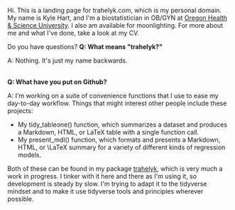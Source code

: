 Hi. This is a landing page for trahelyk.com, which is my personal domain. My name is Kyle Hart, and I'm a biostatistician in OB/GYN at [Oregon Health & Science University](http://www.ohsu.edu). I also am available for moonlighting. For more about me and what I've done, take a look at my CV.

Do you have questions?
**Q: What means "trahelyk?"**

A: Nothing. It's just my name backwards.
<br><br>

**Q: What have you put on Github?**

A: I'm working on a suite of convenience functions that I use to ease my day-to-day workflow. Things that might interest other people include these projects:

* My tidy_tableone() function, which summarizes a dataset and produces a Markdown, HTML, or LaTeX table with a single function call.  
* My present_mdl() function, which formats and presents a Markdown, HTML, or \LaTeX summary for a variety of different kinds of regression models. 

Both of these can be found in my package [trahelyk](https://github.com/trahelyk/trahelyk_pkg), which is very much a work in progress. I tinker with it here and there as I'm using it, so development is steady by slow. I'm trying to adapt it to the tidyverse mindset and to make it use tidyverse tools and principles wherever possible.

